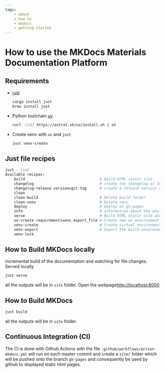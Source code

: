 ```yaml
---
tags:
    - about
    - how to
    - mkdocs
    - getting started
---
```

# How to use the MKDocs Materials Documentation Platform
## Requirements

- [just](https://just.systems/man/en/packages.html)
    ``` bash
    cargo install just
    brew install just
    ```
- Python toolchain [uv](https://docs.astral.sh/uv/)
    ```bash
    curl -LsSf https://astral.sh/uv/install.sh | sh
    ```
- Create venv with `uv` and `just`
  ``` bash
  just venv-create
  ```

## Just file recipes

```bash
just --list
Available recipes:
    build                                  # Build HTML static site
    changelog                              # create the changelog of the project
    changelog-release version=git-tag      # create a release version of the project
    clean
    clean-build                            # Delete build folder
    clean-venv                             # Delete venv
    deploy                                 # Deploy on gh-pages
    info                                   # Information about the environment
    serve                                  # Build HTML static site and serve it locally
    uv-create requirements=env_export_file # Create new uv environment from old requirements.txt
    venv-create                            # Create virtual environment
    venv-export                            # Export the build environment to {{env_export_file}}
    venv-lock
```

## How to Build MKDocs locally
incremental build of the documentation and watching for file changes.  Served locally

```bash
just serve
```

all the outputs will be in `site` folder. Open the webpage[http://localhost:8000](http://localhost:8000)

## How to Build MKDocs

```bash
just build
```

all the outputs will be in `site` folder.

## Continuous Integration (CI)
The CI is done with Github Actions with the file `.github/workflows/action-mkdocs.yml` will run on each master commit and create a `site/` folder which will be pushed onto the branch `gh-pages` and consequently be used by github to displayed static html pages.
